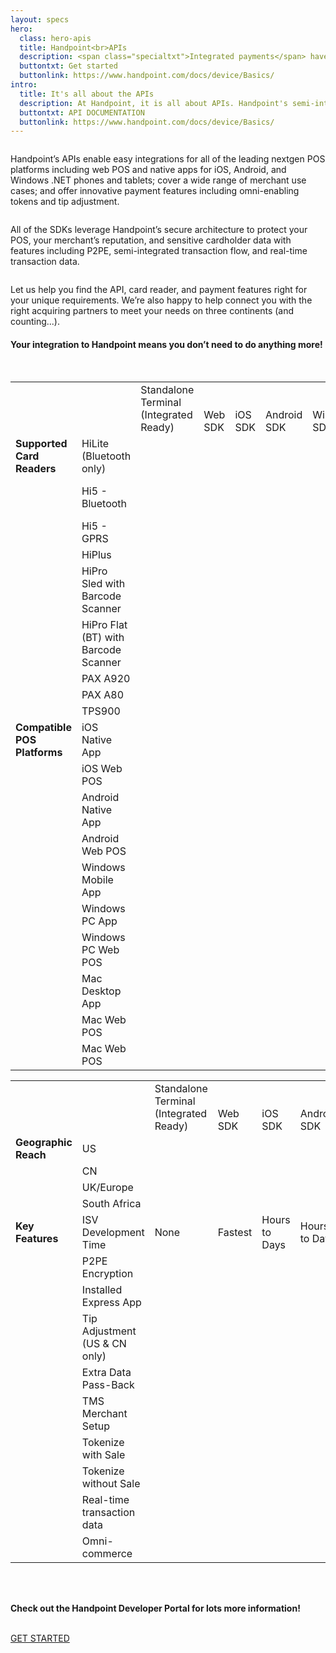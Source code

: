 ```yaml
---
layout: specs
hero: 
  class: hero-apis
  title: Handpoint<br>APIs
  description: <span class="specialtxt">Integrated payments</span> have <br>never been so easy
  buttontxt: Get started
  buttonlink: https://www.handpoint.com/docs/device/Basics/
intro: 
  title: It's all about the APIs
  description: At Handpoint, it is all about APIs. Handpoint's semi-integrated architecture means all complex payment handling is abstracted and developers simply have to use one of our easy APIs to integrate their POS software to our platform to offer face-to-face payments on three continents.
  buttontxt: API DOCUMENTATION
  buttonlink: https://www.handpoint.com/docs/device/Basics/
---
```

<div class="section section-lightcolor section-blurbs blurbs-apis">
	<div class="container">
		<div class="row">
			<div class="blurb col-md-4 col-sm-4">
		    	<img src="https://handpoint.imgix.net/Website%20refresh%20photos/icons/ico13.svg" alt=""/>
				<p>Handpoint’s APIs enable easy integrations for all of the leading nextgen POS platforms including web POS and native apps for iOS, Android, and Windows .NET phones and tablets; cover a wide range of merchant use cases; and offer innovative payment features including omni-enabling tokens and tip adjustment.</p>
		    </div>
			<div class="blurb col-md-4 col-sm-4">
		    	<img src="https://handpoint.imgix.net/Website%20refresh%20photos/icons/ico14.svg" alt=""/>
				<p>All of the SDKs leverage Handpoint’s secure architecture to protect your POS, your merchant’s reputation, and sensitive cardholder data with features including P2PE, semi-integrated transaction flow, and real-time transaction data.</p>
		    </div>
			<div class="blurb col-md-4 col-sm-4">
		    	<img src="https://handpoint.imgix.net/Website%20refresh%20photos/icons/ico15.svg" alt=""/>
				<p>Let us help you find the API, card reader, and payment features right for your unique requirements. We’re also happy to help connect you with the right acquiring partners to meet your needs on three continents (and counting...).</p>
		    </div>
		</div>
	</div>
</div>
<!-- APIS -->	
<div class="section">
	<div class="container">
		<div class="row text-center">
			<h4>Your integration to Handpoint means you don’t need to do anything more!</h4>
			<br>
		</div>
		<div class="row">
			<table class="table table-striped table-custom apis-table">
			  <tbody>
			    <tr class="table-custom-header">
			      <td>&nbsp;</td>
			      <td>&nbsp;</td>
			      <td style="vertical-align: bottom;">Standalone Terminal<br>(Integrated Ready)</td>
			      <td style="vertical-align: bottom;">Web SDK</td>
			      <td style="vertical-align: bottom;">iOS SDK</td>
			      <td style="vertical-align: bottom;">Android SDK</td>
			      <td style="vertical-align: bottom;">Windows SDK</td>
			      <td style="vertical-align: bottom;"><span class="specialtxt">Cloud SDK</span></td>
			    </tr>
			    <tr>
			      <td><b>Supported Card Readers</b></td>
			      <td class="text-left">HiLite (Bluetooth only)</td>
			      <td>&nbsp;</td>
			      <td><i class="fas fa-check"></i></td>
			      <td><i class="fas fa-check"></i></td>
			      <td><i class="fas fa-check"></i></td>
			      <td><i class="fas fa-check"></i></td>
			      <td><span class="specialtxt">Via Express App</span></td>
			    </tr>
			    <tr>
			      <td>&nbsp;</td>
			      <td class="text-left">Hi5 - Bluetooth</td>
			      <td>&nbsp;</td>
			      <td><i class="fas fa-check"></i></td>
			      <td><i class="fas fa-check"></i></td>
			      <td><i class="fas fa-check"></i></td>
			      <td><i class="fas fa-check"></i></td>
			      <td><span class="specialtxt">Via Express App</span></td>
			    </tr>
				<tr>
			      <td>&nbsp;</td>
			      <td class="text-left">Hi5 - GPRS</td>
			     <td><i class="fas fa-check"></i></td>
			      <td>&nbsp;</td>
			      <td>&nbsp;</td>
			      <td>&nbsp;</td>
			      <td>&nbsp;</td>
			      <td class="fa-check-orange"><i class="fas fa-check"></i></td>
			    </tr>
				<tr>
			      <td>&nbsp;</td>
			      <td class="text-left">HiPlus</td>
			     <td><i class="fas fa-check"></i></td>
			      <td>&nbsp;</td>
			      <td>&nbsp;</td>
			      <td>&nbsp;</td>
			      <td>&nbsp;</td>
			      <td class="fa-check-orange"><i class="fas fa-check"></i></td>
			    </tr>
				<tr>
			      <td>&nbsp;</td>
			      <td class="text-left">HiPro Sled with Barcode Scanner</td>
					<td>&nbsp;</td>
			     <td><i class="fas fa-check"></i></td>
			      <td><i class="fas fa-check"></i></td>
			      <td>&nbsp;</td>
			      <td>&nbsp;</td>
					<td><span class="specialtxt">Via Express App</span></td>
			    </tr>
				<tr>
			      <td>&nbsp;</td>
			      <td class="text-left">HiPro Flat (BT) with Barcode Scanner</td>
					<td>&nbsp;</td>
			     <td><i class="fas fa-check"></i></td>
			      <td><i class="fas fa-check"></i></td>
			      <td><i class="fas fa-check"></i></td>
			      <td><i class="fas fa-check"></i></td>
					<td><span class="specialtxt">Via Express App</span></td>
			    </tr>
				<tr>
			      <td>&nbsp;</td>
			      <td class="text-left">PAX A920</td>
			      <td class="fa-check-orange"><i class="fas fa-check"></i></td>
			      <td class="fa-check-orange"><i class="fas fa-check"></i></td>
			       <td class="fa-check-orange"><i class="fas fa-check"></i></td>
			       <td class="fa-check-orange"><i class="fas fa-check"></i></td>
			       <td class="fa-check-orange"><i class="fas fa-check"></i></td>
 					<td class="fa-check-orange"><i class="fas fa-check"></i></td>
			    </tr>
				<tr> 
				 <td>&nbsp;</td>
			      <td class="text-left">PAX A80</td>
			      <td class="fa-check-orange"><i class="fas fa-check"></i></td>
			      <td class="fa-check-orange"><i class="fas fa-check"></i></td>
			       <td class="fa-check-orange"><i class="fas fa-check"></i></td>
			       <td class="fa-check-orange"><i class="fas fa-check"></i></td>
			       <td class="fa-check-orange"><i class="fas fa-check"></i></td>
 					<td class="fa-check-orange"><i class="fas fa-check"></i></td>
			    </tr>
				  				<tr> 
				 <td>&nbsp;</td>
			      <td class="text-left">TPS900</td>
			      <td class="fa-check-orange"><i class="fas fa-check"></i></td>
			      <td class="fa-check-orange"><i class="fas fa-check"></i></td>
			       <td class="fa-check-orange"><i class="fas fa-check"></i></td>
			       <td class="fa-check-orange"><i class="fas fa-check"></i></td>
			       <td class="fa-check-orange"><i class="fas fa-check"></i></td>
 					<td class="fa-check-orange"><i class="fas fa-check"></i></td>
			    </tr>
				<tr>
			      <td><b>Compatible POS Platforms</b></td>
			      <td class="text-left">iOS Native App</td>
					<td><i class="fas fa-check"></i></td>
					<td><i class="fas fa-check"></i></td>
					<td><i class="fas fa-check"></i></td>
					<td>&nbsp;</td>
			     <td>&nbsp;</td>
			      <td class="fa-check-orange"><i class="fas fa-check"></i></td>
			    </tr>
				  <tr>
			      <td>&nbsp;</td>
			      <td class="text-left">iOS Web POS</td>
					<td><i class="fas fa-check"></i></td>
					<td><i class="fas fa-check"></i></td>
					<td>&nbsp;</td>
					<td>&nbsp;</td>
			     <td>&nbsp;</td>
			      <td class="fa-check-orange"><i class="fas fa-check"></i></td>
			    </tr>
				<tr>
			      <td>&nbsp;</td>
			      <td class="text-left">Android Native App</td>
					<td><i class="fas fa-check"></i></td>
					<td><i class="fas fa-check"></i></td>
					<td>&nbsp;</td>
					<td><i class="fas fa-check"></i></td>
			     <td>&nbsp;</td>
			      <td class="fa-check-orange"><i class="fas fa-check"></i></td>
			    </tr>
				<tr>
			      <td>&nbsp;</td>
			      <td class="text-left">Android Web POS</td>
					<td><i class="fas fa-check"></i></td>
					<td><i class="fas fa-check"></i></td>
					<td>&nbsp;</td>
					<td>&nbsp;</td>
			     <td>&nbsp;</td>
			      <td class="fa-check-orange"><i class="fas fa-check"></i></td>
			    </tr>
				 <tr>
			      <td>&nbsp;</td>
			      <td class="text-left">Windows Mobile App</td>
					<td><i class="fas fa-check"></i></td>
					<td>&nbsp;</td>
					<td>&nbsp;</td>
					<td>&nbsp;</td>
			     <td>&nbsp;</td>
			      <td class="fa-check-orange"><i class="fas fa-check"></i></td>
			    </tr>
				  <tr>
			      <td>&nbsp;</td>
			      <td class="text-left">Windows PC App</td>
					<td><i class="fas fa-check"></i></td>
					<td><i class="fas fa-check"></i></td>
					<td>&nbsp;</td>
					<td>&nbsp;</td>
			     <td><i class="fas fa-check"></i></td>
			      <td class="fa-check-orange"><i class="fas fa-check"></i></td>
			    </tr>
				  <tr>
			      <td>&nbsp;</td>
			      <td class="text-left">Windows PC Web POS</td>
					<td><i class="fas fa-check"></i></td>
					<td><i class="fas fa-check"></i></td>
					<td>&nbsp;</td>
					<td>&nbsp;</td>
			     <td>&nbsp;</td>
			      <td class="fa-check-orange"><i class="fas fa-check"></i></td>
			    </tr>
				 <tr>
			      <td>&nbsp;</td>
			      <td class="text-left">Mac Desktop App</td>
					<td><i class="fas fa-check"></i></td>
					<td>&nbsp;</td>
					<td>&nbsp;</td>
					<td>&nbsp;</td>
			     <td>&nbsp;</td>
			      <td class="fa-check-orange"><i class="fas fa-check"></i></td>
			    </tr>
				  <tr>
			      <td>&nbsp;</td>
			      <td class="text-left">Mac Web POS</td>
					<td><i class="fas fa-check"></i></td>
					<td>&nbsp;</td>
					<td>&nbsp;</td>
					<td>&nbsp;</td>
			     <td>&nbsp;</td>
			     <td class="fa-check-orange"><i class="fas fa-check"></i></td>
			    </tr>
				  <tr>
			      <td>&nbsp;</td>
			      <td class="text-left">Mac Web POS</td>
					<td><i class="fas fa-check"></i></td>
					<td>&nbsp;</td>
					<td>&nbsp;</td>
					<td>&nbsp;</td>
			     <td>&nbsp;</td>
			      <td class="fa-check-orange"><i class="fas fa-check"></i></td>
			    </tr>
			  </tbody>
			</table>
			<table class="table table-striped table-custom apis-table">
			  <tbody>
			    <tr class="table-custom-header">
			      <td>&nbsp;</td>
			      <td>&nbsp;</td>
			      <td style="vertical-align: bottom;">Standalone Terminal<br>(Integrated Ready)</td>
			      <td style="vertical-align: bottom;">Web SDK</td>
			      <td style="vertical-align: bottom;">iOS SDK</td>
			      <td style="vertical-align: bottom;">Android SDK</td>
			      <td style="vertical-align: bottom;">Windows SDK</td>
			      <td style="vertical-align: bottom;"><span class="specialtxt">Cloud SDK</span></td>
			    </tr>
				  <tr>
			      <td><b>Geographic Reach</b></td>
			      <td class="text-left">US</td>
					<td><i class="fas fa-check"></i></td>
					<td><i class="fas fa-check"></i></td>
					<td><i class="fas fa-check"></i></td>
					<td><i class="fas fa-check"></i></td>
			     <td><i class="fas fa-check"></i></td>
			      <td class="fa-check-orange"><i class="fas fa-check"></i></td>
			    </tr>
				  <tr>
			      <td>&nbsp;</td>
			      <td class="text-left">CN</td>
					<td><i class="fas fa-check"></i></td>
					<td><i class="fas fa-check"></i></td>
					<td><i class="fas fa-check"></i></td>
					<td><i class="fas fa-check"></i></td>
			     <td><i class="fas fa-check"></i></td>
			      <td class="fa-check-orange"><i class="fas fa-check"></i></td>
			    </tr>
				  <tr>
			      <td>&nbsp;</td>
			      <td class="text-left">UK/Europe</td>
					<td><i class="fas fa-check"></i></td>
					<td><i class="fas fa-check"></i></td>
					<td><i class="fas fa-check"></i></td>
					<td><i class="fas fa-check"></i></td>
			     <td><i class="fas fa-check"></i></td>
			      <td class="fa-check-orange"><i class="fas fa-check"></i></td>
			    </tr>
				  <tr>
			      <td>&nbsp;</td>
			      <td class="text-left">South Africa</td>
					<td><i class="fas fa-check"></i></td>
					<td><i class="fas fa-check"></i></td>
					<td><i class="fas fa-check"></i></td>
					<td><i class="fas fa-check"></i></td>
			     <td><i class="fas fa-check"></i></td>
			      <td class="fa-check-orange"><i class="fas fa-check"></i></td>
			    </tr>
				  <tr>
			      <td><b>Key Features</b></td>
			      <td class="text-left">ISV Development Time</td>
					<td>None</td>
					<td>Fastest</td>
					<td>Hours to Days</td>
					<td>Hours to Days</td>
			     <td>Hours to Days</td>
					<td>&nbsp;</td>
			    </tr>
				  <tr>
			      <td>&nbsp;</td>
			      <td class="text-left">P2PE Encryption</td>
					<td><i class="fas fa-check"></i></td>
					<td><i class="fas fa-check"></i></td>
					<td><i class="fas fa-check"></i></td>
					<td><i class="fas fa-check"></i></td>
			     <td><i class="fas fa-check"></i></td>
			      <td class="fa-check-orange"><i class="fas fa-check"></i></td>
			    </tr>
				  <tr>
			      <td>&nbsp;</td>
			      <td class="text-left">Installed Express App</td>
					<td>&nbsp;</td>
					<td><i class="fas fa-check"></i></td>
					<td>&nbsp;</td>
					<td>&nbsp;</td>
			     <td>&nbsp;</td>
			      <td><span class="specialtxt">Optional</span></td>
			    </tr>
				  <tr>
			      <td>&nbsp;</td>
			      <td class="text-left">Tip Adjustment (US & CN only)</td>
					<td><i class="fas fa-check"></i></td>
					<td>&nbsp;</td>
					<td><i class="fas fa-check"></i></td>
					<td><i class="fas fa-check"></i></td>
			     <td><i class="fas fa-check"></i></td>
			      <td class="fa-check-orange"><i class="fas fa-check"></i></td>
			    </tr>
				  <tr>
			      <td>&nbsp;</td>
			      <td class="text-left">Extra Data Pass-Back</td>
					<td>&nbsp;</td>
					<td><i class="fas fa-check"></i></td>
					<td>&nbsp;</td>
					<td>&nbsp;</td>
			     <td>&nbsp;</td>
			      <td class="fa-check-orange"><i class="fas fa-check"></i></td>
			    </tr>
				  <tr>
			      <td>&nbsp;</td>
			      <td class="text-left">TMS Merchant Setup</td>
					<td><i class="fas fa-check"></i></td>
					<td><i class="fas fa-check"></i></td>
					<td><i class="fas fa-check"></i></td>
					<td><i class="fas fa-check"></i></td>
			     <td><i class="fas fa-check"></i></td>
			      <td class="fa-check-orange"><i class="fas fa-check"></i></td>
			    </tr>
				  <tr>
			      <td>&nbsp;</td>
			      <td class="text-left">Tokenize with Sale</td>
					<td><i class="fas fa-check"></i></td>
					<td><i class="fas fa-check"></i></td>
					<td><i class="fas fa-check"></i></td>
					<td><i class="fas fa-check"></i></td>
			     <td><i class="fas fa-check"></i></td>
			      <td class="fa-check-orange"><i class="fas fa-check"></i></td>
			    </tr>
				  <tr>
			      <td>&nbsp;</td>
			      <td class="text-left">Tokenize without Sale</td>
					<td><i class="fas fa-check"></i></td>
					<td><i class="fas fa-check"></i></td>
					<td><i class="fas fa-check"></i></td>
					<td><i class="fas fa-check"></i></td>
			     <td><i class="fas fa-check"></i></td>
			      <td class="fa-check-orange"><i class="fas fa-check"></i></td>
			    </tr>
				 <tr>
			      <td>&nbsp;</td>
			      <td class="text-left">Real-time transaction data</td>
					<td><i class="fas fa-check"></i></td>
					<td><i class="fas fa-check"></i></td>
					<td><i class="fas fa-check"></i></td>
					<td><i class="fas fa-check"></i></td>
			     <td><i class="fas fa-check"></i></td>
			      <td class="fa-check-orange"><i class="fas fa-check"></i></td>
			    </tr>
				  <tr>
			      <td>&nbsp;</td>
			      <td class="text-left">Omni-commerce</td>
					<td><i class="fas fa-check"></i></td>
					<td><i class="fas fa-check"></i></td>
					<td><i class="fas fa-check"></i></td>
					<td><i class="fas fa-check"></i></td>
			     <td><i class="fas fa-check"></i></td>
			      <td class="fa-check-orange"><i class="fas fa-check"></i></td>
			    </tr>
			  </tbody>
			</table>
		</div>
		<div class="row text-center">
			<div class="col-md-12"><br><br>
				<p><b>Check out the Handpoint Developer Portal for lots more information!</b></p><br>
			<a class="btn btn-default bt-custom-out" href="https://www.handpoint.com/docs/device/Basics/" role="button">GET STARTED</a>
			</div>
		</div>
	</div>	
</div>
